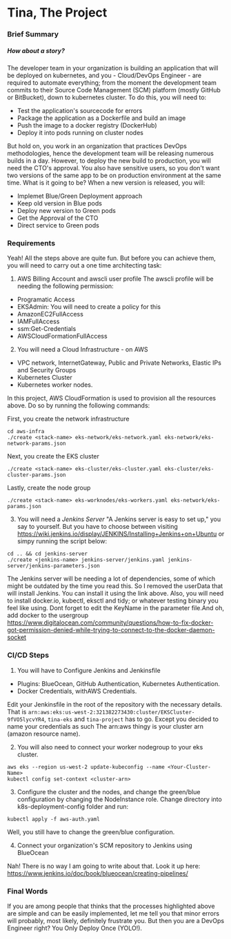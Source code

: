 # Tina, The Project

### Brief Summary
##### How about a story?
The developer team in your organization is building an application that will be deployed on kubernetes, and you - Cloud/DevOps Engineer - are required to automate everything; from the moment the development team commits to their Source Code Management (SCM) platform (mostly GitHub or BitBucket), down to kubernetes cluster. To do this, you will need to:
- Test the application's sourcecode for errors
- Package the application as a Dockerfile and build an image
- Push the image to a docker registry (DockerHub)
- Deploy it into pods running on cluster nodes

But hold on, you work in an organization that practices DevOps methodologies, hence the development team will be releasing numerous builds in a day. However, to deploy the new build to production, you will need the CTO's approval. You also have sensitive users, so you don't want two versions of the same app to be on production environment at the same time. What is it going to be? When a new version is released, you will:

- Implemet Blue/Green Deployment approach
- Keep old version in Blue pods
- Deploy new version to Green pods
- Get the Approval of the CTO
- Direct service to Green pods

### Requirements
Yeah! All the steps above are quite fun. But before you can achieve them, you will need to carry out a one time architecting task:
1. AWS Billing Account and awscli user profile
The awscli profile will be needing the following permission:
- Programatic Access
- EKSAdmin: You will need to create a policy for this
- AmazonEC2FullAccess
- IAMFullAccess
- ssm:Get-Credentials
- AWSCloudFormationFullAccess

2. You will need a Cloud Infrastructure - on AWS
- VPC network, InternetGateway, Public and Private Networks, Elastic IPs and Security Groups
- Kubernetes Cluster
- Kubernetes worker nodes.

In this project, AWS CloudFormation is used to provision all the resources above. Do so by running the following commands:

First, you create the network infrastructure
```
cd aws-infra
./create <stack-name> eks-network/eks-network.yaml eks-network/eks-network-params.json
```
Next, you create the EKS cluster
```
./create <stack-name> eks-cluster/eks-cluster.yaml eks-cluster/eks-cluster-params.json
```
Lastly, create the node group
```
./create <stack-name> eks-worknodes/eks-workers.yaml eks-network/eks-params.json
```
3. You will need a *Jenkins Server*
"A Jenkins server is easy to set up," you say to yourself. But you have to choose between visiting https://wiki.jenkins.io/display/JENKINS/Installing+Jenkins+on+Ubuntu or simpy running the script below:

```
cd .. && cd jenkins-server
./create <jenkins-name> jenkins-server/jenkins.yaml jenkins-server/jenkins-parameters.json
```
The Jenkins server will be needing a lot of dependencies, some of which might be outdated by the time you read this. So I removed the userData that will install Jenkins. You can install it using the link above. Also, you will need to install docker.io, kubectl, eksctl and tidy; or whatever testing binary you feel like using. Dont forget to edit the KeyName in the parameter file.And oh, add docker to the usergroup https://www.digitalocean.com/community/questions/how-to-fix-docker-got-permission-denied-while-trying-to-connect-to-the-docker-daemon-socket

### CI/CD Steps
1. You will have to Configure Jenkins and Jenkinsfile
- Plugins: BlueOcean, GitHub Authentication, Kubernetes Authentication. 
- Docker Credentials, withAWS Credentials.

Edit your Jenkinsfile in the root of the repository with the necessary details. That is `arn:aws:eks:us-west-2:321382273430:cluster/EKSCluster-9fVO5lycvYR4`, `tina-eks` and `tina-project` has to go. Except you decided to name your credentials as such The arn:aws thingy is your cluster arn (amazon resource name).

2. You will also need to connect your worker nodegroup to your eks cluster.
```
aws eks --region us-west-2 update-kubeconfig --name <Your-Cluster-Name>
kubectl config set-context <cluster-arn>

```
3. Configure the cluster and the nodes, and change the green/blue configuration by changing the NodeInstance role.
Change directory into k8s-deployment-config folder and run:
```
kubectl apply -f aws-auth.yaml
```
Well, you still have to change the green/blue configuration.

4. Connect your organization's SCM repository to Jenkins using BlueOcean

Nah! There is no way I am going to write about that. Look it up here: https://www.jenkins.io/doc/book/blueocean/creating-pipelines/

### Final Words
If you are among people that thinks that the processes highlighted above are simple and can be easily implemented, let me tell you that minor errors will probably, most likely, definitely frustrate you. But then you are a DevOps Engineer right? You Only Deploy Once (YOLO!).
